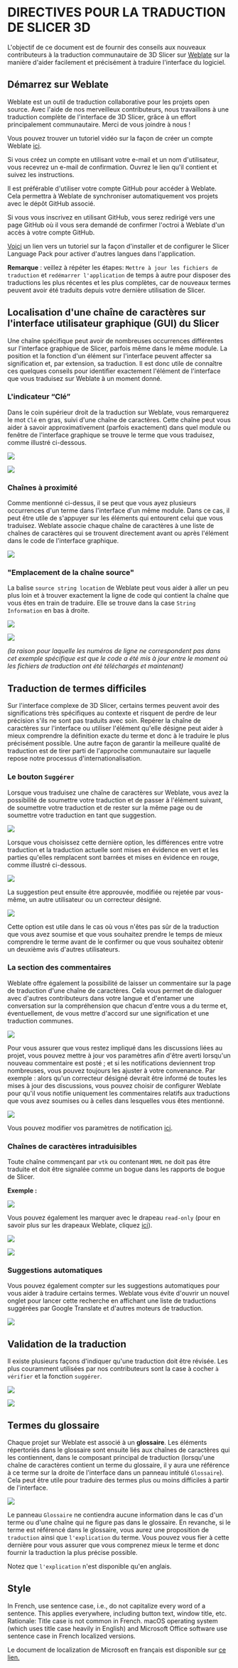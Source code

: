 # DIRECTIVES POUR LA TRADUCTION DE SLICER 3D

L'objectif de ce document est de fournir des conseils aux nouveaux contributeurs à la traduction communautaire de 3D Slicer sur [Weblate](https://hosted.weblate.org/projects/3d-slicer/3d-slicer/) sur la manière d'aider facilement et précisément à traduire l'interface du logiciel.

## Démarrez sur Weblate

Weblate est un outil de traduction collaborative pour les projets open source. Avec l'aide de nos merveilleux contributeurs, nous travaillons à une traduction complète de l'interface de 3D Slicer, grâce à un effort principalement communautaire. Merci de vous joindre à nous !

Vous pouvez trouver un tutoriel vidéo sur la façon de créer un compte Weblate [ici](https://www.youtube.com/watch?v=uF50VclvTt4).

Si vous créez un compte en utilisant votre e-mail et un nom d'utilisateur, vous recevrez un e-mail de confirmation. Ouvrez le lien qu'il contient et suivez les instructions.

Il est préférable d'utiliser votre compte GitHub pour accéder à Weblate. Cela permettra à Weblate de synchroniser automatiquement vos projets avec le dépôt GitHub associé.

Si vous vous inscrivez en utilisant GitHub, vous serez redirigé vers une page GitHub où il vous sera demandé de confirmer l'octroi à Weblate d'un accès à votre compte GitHub. 

[Voici](https://github.com/Slicer/SlicerLanguagePacks/blob/main/HowToUse_fr.md) un lien vers un tutoriel sur la façon d'installer et de configurer le Slicer Language Pack pour activer d'autres langues dans l'application.

**Remarque** : veillez à répéter les étapes: `Mettre à jour les fichiers de traduction`  et `redémarrer l'application` de temps à autre pour disposer des traductions les plus récentes et les plus complètes, car de nouveaux termes peuvent avoir été traduits depuis votre dernière utilisation de Slicer.

## Localisation d'une chaîne de caractères sur l'interface utilisateur graphique (GUI) du Slicer

Une chaîne spécifique peut avoir de nombreuses occurrences différentes sur l'interface graphique de Slicer, parfois même dans le même module.  La position et la fonction d'un élément sur l'interface peuvent affecter sa signification et, par extension, sa traduction. Il est donc utile de connaître ces quelques conseils pour identifier exactement l'élément de l'interface que vous traduisez sur Weblate à un moment donné.

### L'indicateur “Clé”

Dans le coin supérieur droit de la traduction sur Weblate, vous remarquerez le mot `Clé` en gras, suivi d'une chaîne de caractères. Cette chaîne peut vous aider à savoir approximativement (parfois exactement) dans quel module ou fenêtre de l'interface graphique se trouve le terme que vous traduisez, comme illustré ci-dessous.

![ ](TranslationGuidelines_fr_Images/1_clé.PNG)

![ ](TranslationGuidelines_fr_Images/2_clé.PNG)

###  Chaînes à proximité

Comme mentionné ci-dessus, il se peut que vous ayez plusieurs occurrences d'un terme dans l'interface d'un même module. Dans ce cas, il peut être utile de s'appuyer sur les éléments qui entourent celui que vous traduisez. Weblate associe chaque chaîne de caractères à une liste de chaînes de caractères qui se trouvent directement avant ou après l'élément dans le code de l'interface graphique.

![ ](TranslationGuidelines_fr_Images/3_chaine_pro.PNG)

### "Emplacement de la chaîne source"

La balise `source string location` de Weblate peut vous aider à aller un peu plus loin et à trouver exactement la ligne de code qui contient la chaîne que vous êtes en train de traduire. Elle se trouve dans la case `String Information` en bas à droite.

![ ](TranslationGuidelines_fr_Images/4_stringlocation.PNG)

![ ](TranslationGuidelines_fr_Images/5_stringlocation2.PNG)

*(la raison pour laquelle les numéros de ligne ne correspondent pas dans cet exemple spécifique est que le code a été mis à jour entre le moment où les fichiers de traduction ont été téléchargés et maintenant)*

## Traduction de termes difficiles

Sur l'interface complexe de 3D Slicer, certains termes peuvent avoir des significations très spécifiques au contexte et risquent de perdre de leur précision s'ils ne sont pas traduits avec soin. Repérer la chaîne de caractères sur l'interface ou utiliser l'élément qu'elle désigne peut aider à mieux comprendre la définition exacte du terme et donc à le traduire le plus précisément possible.
Une autre façon de garantir la meilleure qualité de traduction est de tirer parti de l'approche communautaire sur laquelle repose notre processus d'internationalisation.


### Le bouton `Suggérer`

Lorsque vous traduisez une chaîne de caractères sur Weblate, vous avez la possibilité de soumettre votre traduction et de passer à l'élément suivant, de soumettre votre traduction et de rester sur la même page ou de soumettre votre traduction en tant que suggestion.

![ ](TranslationGuidelines_fr_Images/6_buttonSuggérer.png)

 Lorsque vous choisissez cette dernière option, les différences entre votre traduction et la traduction actuelle sont mises en évidence en vert et les parties qu'elles remplacent sont barrées et mises en évidence en rouge, comme illustré ci-dessous.

![ ](TranslationGuidelines_fr_Images/7_Suggérer2.PNG)

 La suggestion peut ensuite être approuvée, modifiée ou rejetée par vous-même, un autre utilisateur ou un correcteur désigné.

![ ](TranslationGuidelines_fr_Images/8_Suggérer3.PNG)

 Cette option est utile dans le cas où vous n'êtes pas sûr de la traduction que vous avez soumise et que vous souhaitez prendre le temps de mieux comprendre le terme avant de le confirmer ou que vous souhaitez obtenir un deuxième avis d'autres utilisateurs.


### La section des commentaires

Weblate offre également la possibilité de laisser un commentaire sur la page de traduction d'une chaîne de caractères. Cela vous permet de dialoguer avec d'autres contributeurs dans votre langue et d'entamer une conversation sur la compréhension que chacun d'entre vous a du terme et, éventuellement, de vous mettre d'accord sur une signification et une traduction communes.

![ ](TranslationGuidelines_fr_Images/9_commentSection.png)

Pour vous assurer que vous restez impliqué dans les discussions liées au projet, vous pouvez mettre à jour vos paramètres afin d'être averti lorsqu'un nouveau commentaire est posté ; et si les notifications deviennent trop nombreuses, vous pouvez toujours les ajuster à votre convenance.
Par exemple : alors qu'un correcteur désigné devrait être informé de toutes les mises à jour des discussions, vous pouvez choisir de configurer Weblate pour qu'il vous notifie uniquement les commentaires relatifs aux traductions que vous avez soumises ou à celles dans lesquelles vous êtes mentionné.

![ ](TranslationGuidelines_fr_Images/10_commentSection2.png)

Vous pouvez modifier vos paramètres de notification [ici](https://hosted.weblate.org/accounts/profile/#notifications).


### Chaînes de caractères intraduisibles

Toute chaîne commençant par `vtk` ou contenant `MRML` ne doit pas être traduite et doit être signalée comme un bogue dans les rapports de bogue de Slicer.

**Exemple :**

![ ](TranslationGuidelines_fr_Images/11_chaine_intraduisinle.PNG)

Vous pouvez également les marquer avec le drapeau `read-only` (pour en savoir plus sur les drapeaux Weblate, cliquez [ici](https://docs.weblate.org/en/latest/admin/checks.html#customizing-behavior-using-flags)).

![ ](TranslationGuidelines_fr_Images/12_chaine_intaduisible2.PNG)

![ ](TranslationGuidelines_fr_Images/13_chaine_intaduisible3.PNG)

### Suggestions automatiques

Vous pouvez également compter sur les suggestions automatiques pour vous aider à traduire certains termes. Weblate vous évite d'ouvrir un nouvel onglet pour lancer cette recherche en affichant une liste de traductions suggérées par Google Translate et d'autres moteurs de traduction.

![ ](TranslationGuidelines_fr_Images/17_suggestionAutoPNG.PNG)

## Validation de la traduction

Il existe plusieurs façons d'indiquer qu'une traduction doit être révisée. Les plus couramment utilisées par nos contributeurs sont la case à cocher `à vérifier` et la fonction `suggérer`.

![ ](TranslationGuidelines_fr_Images/14_Validation.PNG)

![ ](TranslationGuidelines_fr_Images/15_Validation2.PNG)

## Termes du glossaire

Chaque projet sur Weblate est associé à un **glossaire**. Les éléments répertoriés dans le glossaire sont ensuite liés aux chaînes de caractères qui les contiennent, dans le composant principal de traduction (lorsqu'une chaîne de caractères contient un terme du glossaire, il y aura une référence à ce terme sur la droite de l'interface dans un panneau intitulé `Glossaire`). Cela peut être utile pour traduire des termes plus ou moins difficiles à partir de l'interface.

![ ](TranslationGuidelines_fr_Images/16_TermeGlossery.PNG)

Le panneau `Glossaire` ne contiendra aucune information dans le cas d'un terme ou d'une chaîne qui ne figure pas dans le glossaire. En revanche, si le terme est référencé dans le glossaire, vous aurez une proposition de `traduction` ainsi que `l'explication` du terme. Vous pouvez vous fier à cette dernière pour vous assurer que vous comprenez mieux le terme et donc fournir la traduction la plus précise possible.

Notez que `l'explication` n'est disponible qu'en anglais.

## Style

In French, use sentence case, i.e., do not capitalize every word of a sentence. This applies everywhere, including button text, window title, etc. Rationale: Title case is not common in French. macOS operating system (which uses title case heavily in English) and Microsoft Office software use sentence case in French localized versions.

Le document de localization de Microsoft en français est disponible sur [ce lien.](https://github.com/Slicer/SlicerLanguagePacks/releases/download/TranslationResources/fra-fra-Style.Guide.pdf)
